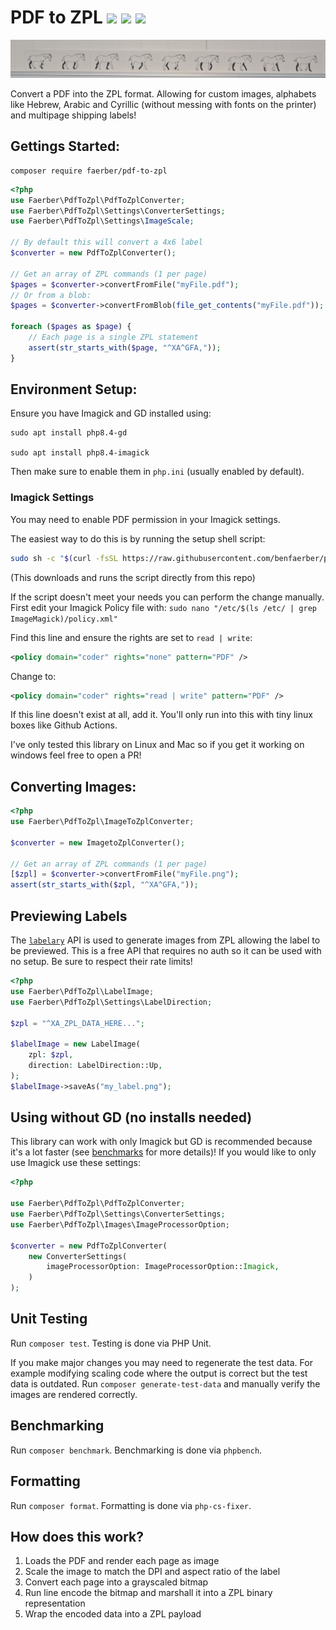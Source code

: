 <h1>
PDF to ZPL
<a href="https://packagist.org/packages/faerber/pdf-to-zpl"><img src="https://img.shields.io/packagist/v/faerber/pdf-to-zpl" /></a>
<a href="https://github.com/benfaerber/pdf-to-zpl/actions"><img src="https://github.com/benfaerber/pdf-to-zpl/actions/workflows/php.yml/badge.svg" /></a>
<a href="LICENSE"><img src="https://img.shields.io/github/license/benfaerber/pdf-to-zpl?color=yellowgreen" /></a>
</h1>

<img src="./static/donkey-label.jpg" alt="A label created with pdf-to-zpl" />

Convert a PDF into the ZPL format. Allowing for custom images, alphabets like Hebrew, Arabic and Cyrillic (without messing with fonts on the printer) and multipage shipping labels!

## Gettings Started:
```
composer require faerber/pdf-to-zpl
```

```php
<?php
use Faerber\PdfToZpl\PdfToZplConverter;
use Faerber\PdfToZpl\Settings\ConverterSettings;
use Faerber\PdfToZpl\Settings\ImageScale;

// By default this will convert a 4x6 label
$converter = new PdfToZplConverter();

// Get an array of ZPL commands (1 per page)
$pages = $converter->convertFromFile("myFile.pdf");
// Or from a blob:
$pages = $converter->convertFromBlob(file_get_contents("myFile.pdf"));

foreach ($pages as $page) {
    // Each page is a single ZPL statement
    assert(str_starts_with($page, "^XA^GFA,"));
}
```

## Environment Setup:

Ensure you have Imagick and GD installed using:
```
sudo apt install php8.4-gd

sudo apt install php8.4-imagick
```
Then make sure to enable them in `php.ini` (usually enabled by default).

### Imagick Settings
You may need to enable PDF permission in your Imagick settings.

The easiest way to do this is by running the setup shell script:
```sh
sudo sh -c "$(curl -fsSL https://raw.githubusercontent.com/benfaerber/pdf-to-zpl/refs/heads/master/scripts/configure-imagick.sh)"
```
(This downloads and runs the script directly from this repo)

If the script doesn't meet your needs you can perform the change manually.
First edit your Imagick Policy file with: `sudo nano "/etc/$(ls /etc/ | grep ImageMagick)/policy.xml"`

Find this line and ensure the rights are set to `read | write`:
```xml
<policy domain="coder" rights="none" pattern="PDF" />
```
Change to:
```xml
<policy domain="coder" rights="read | write" pattern="PDF" />
```
If this line doesn't exist at all, add it. You'll only run into this with tiny linux boxes like Github Actions. 


I've only tested this library on Linux and Mac so if you get it working on windows feel free to open a PR!

## Converting Images:
```php
<?php
use Faerber\PdfToZpl\ImageToZplConverter;

$converter = new ImagetoZplConverter();

// Get an array of ZPL commands (1 per page)
[$zpl] = $converter->convertFromFile("myFile.png");
assert(str_starts_with($zpl, "^XA^GFA,"));
```

## Previewing Labels
The [`labelary`](https://labelary.com/) API is used to generate images from ZPL allowing the label to be previewed.
This is a free API that requires no auth so it can be used with no setup. Be sure to respect their rate limits!

```php
<?php
use Faerber\PdfToZpl\LabelImage;
use Faerber\PdfToZpl\Settings\LabelDirection;

$zpl = "^XA_ZPL_DATA_HERE...";

$labelImage = new LabelImage(
    zpl: $zpl,
    direction: LabelDirection::Up,
);
$labelImage->saveAs("my_label.png");
```

## Using without GD (no installs needed)
This library can work with only Imagick but GD is recommended because it's a lot faster (see [benchmarks](./.phpbench/html/index.html) for more details)! 
If you would like to only use Imagick use these settings:
```php
<?php

use Faerber\PdfToZpl\PdfToZplConverter;
use Faerber\PdfToZpl\Settings\ConverterSettings;
use Faerber\PdfToZpl\Images\ImageProcessorOption;

$converter = new PdfToZplConverter(
    new ConverterSettings(
        imageProcessorOption: ImageProcessorOption::Imagick,
    )
);
```

## Unit Testing
Run `composer test`. Testing is done via PHP Unit. 

If you make major changes you may need to regenerate the test data.
For example modifying scaling code where the output is correct but the test data is outdated.
Run `composer generate-test-data` and manually verify the images are rendered correctly.

## Benchmarking
Run `composer benchmark`. Benchmarking is done via `phpbench`. 

## Formatting
Run `composer format`. Formatting is done via `php-cs-fixer`. 

## How does this work?
1. Loads the PDF and render each page as image
1. Scale the image to match the DPI and aspect ratio of the label
1. Convert each page into a grayscaled bitmap
1. Run line encode the bitmap and marshall it into a ZPL binary representation
1. Wrap the encoded data into a ZPL payload
